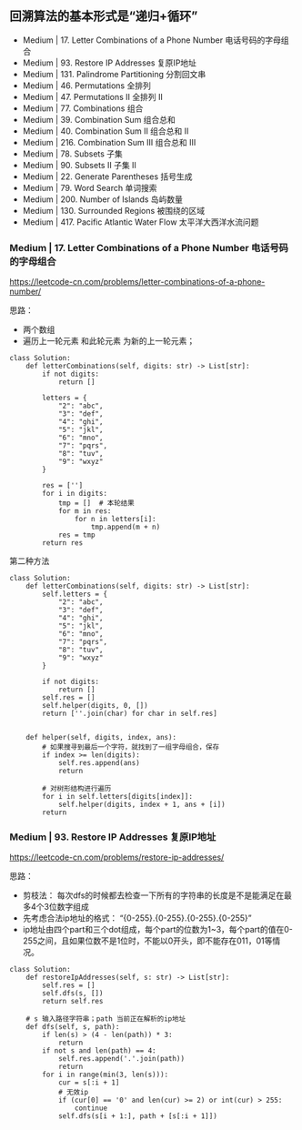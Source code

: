 ## 回溯算法的基本形式是“递归+循环”
- Medium |    17. Letter Combinations of a Phone Number   电话号码的字母组合
- Medium |    93. Restore IP Addresses   复原IP地址
- Medium |    131. Palindrome Partitioning   分割回文串
- Medium |    46. Permutations   全排列
- Medium |    47. Permutations II    全排列 II
- Medium |    77. Combinations   组合
- Medium |    39. Combination Sum  组合总和
- Medium |    40. Combination Sum II   组合总和 II
- Medium |    216. Combination Sum III   组合总和 III
- Medium |    78. Subsets    子集
- Medium |    90. Subsets II   子集 II
- Medium |    22. Generate Parentheses   括号生成
- Medium |    79. Word Search    单词搜索
- Medium |    200. Number of Islands  岛屿数量
- Medium |    130. Surrounded Regions  被围绕的区域
- Medium |    417. Pacific Atlantic Water Flow   太平洋大西洋水流问题

### Medium |    17. Letter Combinations of a Phone Number  电话号码的字母组合
https://leetcode-cn.com/problems/letter-combinations-of-a-phone-number/

思路：
* 两个数组
* 遍历上一轮元素 和此轮元素 为新的上一轮元素；
```
class Solution:
    def letterCombinations(self, digits: str) -> List[str]:
        if not digits:
            return []  
            
        letters = {
            "2": "abc",
            "3": "def",
            "4": "ghi",
            "5": "jkl",
            "6": "mno",
            "7": "pqrs",
            "8": "tuv",
            "9": "wxyz"
        }
        
        res = ['']
        for i in digits:
            tmp = []  # 本轮结果
            for m in res:
                for n in letters[i]:
                    tmp.append(m + n)
            res = tmp
        return res
```
第二种方法
```       
class Solution:
    def letterCombinations(self, digits: str) -> List[str]:
        self.letters = {
            "2": "abc",
            "3": "def",
            "4": "ghi",
            "5": "jkl",
            "6": "mno",
            "7": "pqrs",
            "8": "tuv",
            "9": "wxyz"
        }

        if not digits:
            return []
        self.res = []
        self.helper(digits, 0, [])
        return [''.join(char) for char in self.res]


    def helper(self, digits, index, ans):
        # 如果搜寻到最后一个字符，就找到了一组字母组合，保存
        if index >= len(digits):
            self.res.append(ans)
            return
            
        # 对树形结构进行遍历
        for i in self.letters[digits[index]]:
            self.helper(digits, index + 1, ans + [i])
        return 
```
### Medium |    93. Restore IP Addresses   复原IP地址
https://leetcode-cn.com/problems/restore-ip-addresses/

思路：
- 剪枝法： 每次dfs的时候都去检查一下所有的字符串的长度是不是能满足在最多4个3位数字组成
- 先考虑合法ip地址的格式： “{0-255}.{0-255}.{0-255}.{0-255}”
- ip地址由四个part和三个dot组成，每个part的位数为1~3，每个part的值在0-255之间，且如果位数不是1位时，不能以0开头，即不能存在011，01等情况。
```
class Solution:
    def restoreIpAddresses(self, s: str) -> List[str]:
        self.res = []
        self.dfs(s, [])
        return self.res

    # s 输入路径字符串；path 当前正在解析的ip地址
    def dfs(self, s, path):
        if len(s) > (4 - len(path)) * 3:
            return 
        if not s and len(path) == 4:
            self.res.append('.'.join(path))
            return 
        for i in range(min(3, len(s))):
            cur = s[:i + 1]
            # 无效ip
            if (cur[0] == '0' and len(cur) >= 2) or int(cur) > 255:
                continue
            self.dfs(s[i + 1:], path + [s[:i + 1]])
```






